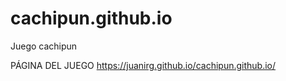 # cachipun.github.io
Juego cachipun

PÁGINA DEL JUEGO https://juanirg.github.io/cachipun.github.io/
